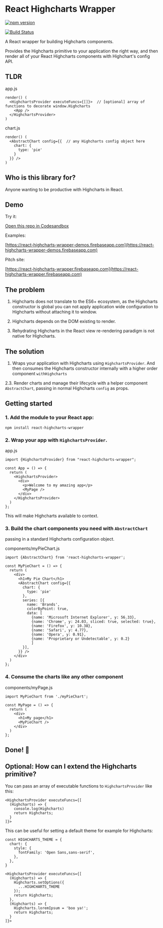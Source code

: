 # React Highcharts Wrapper

[![npm version](https://badge.fury.io/js/react-highcharts-wrapper.svg)](https://badge.fury.io/js/react-highcharts-wrapper)

[![Build Status](https://travis-ci.org/beestripes/react-highcharts-wrapper.svg?branch=master&)](https://travis-ci.org/beestripes/react-highcharts-wrapper)

A React wrapper for building Highcharts components.

Provides the Highcharts primitive to your application the right way, and then render all of your React Highcharts components with Highchart's config API.   

## TLDR

app.js
```
render() (
  <HighchartsProvider executeFuncs={[]}>  // [optional] array of functions to decorate window.Highcharts
    <App />
  </HighchartsProvider>
)
```

chart.js
```
render() (
  <AbstractChart config={{  // any Highcharts config object here
    chart: {
      type: 'pie'
    }
  }} />
)
```


## Who is this library for? 

Anyone wanting to be productive with Highcharts in React.


## Demo

Try it:

[Open this repo in Codesandbox](https://codesandbox.io/s/20lmomm0n0)


Examples: 

[https://react-highcharts-wrapper-demos.firebaseapp.com](https://react-highcharts-wrapper-demos.firebaseapp.com)


Pitch site:  

[https://react-highcharts-wrapper.firebaseapp.com](https://react-highcharts-wrapper.firebaseapp.com)


## The problem

1. Highcharts does not translate to the ES6+ ecosystem, as the Highcharts constructor is global you can not apply application wide configuration to Highcharts without attaching it to window.

2. Highcharts depends on the DOM existing to render.

3. Rehydrating Highcharts in the React view re-rendering paradigm is not native for Highcharts. 


## The solution

1. Wraps your application with Highcharts using `HighchartsProvider`.
   And then consumes the Highcharts constructor internally with a higher order component `withHighcharts`

2.3. Render charts and manage their lifecycle with a helper component `AbstractChart`, passing in normal Highcharts `config` as props.


## Getting started

### 1. Add the module to your React app:

`npm install react-highcharts-wrapper`


### 2. Wrap your app with `HighchartsProvider`.


app.js
```
import {HighchartsProvider} from "react-highcharts-wrapper";

const App = () => {
  return (
    <HighchartsProvider>
      <div>
        <p>Welcome to my amazing app</p>
        <MyPage />
      </div>
    </HighchartsProvider>
  )
};
```

This will make Highcharts available to context.


### 3. Build the chart components you need with `AbstractChart` 
passing in a standard Highcharts configuration object. 


components/myPieChart.js
```
import {AbstractChart} from 'react-highcharts-wrapper';

const MyPieChart = () => {
  return (
    <div>
      <h1>My Pie Chart</h1>
      <AbstractChart config={{
        chart: {
          type: 'pie'
        },
        series: [{
          name: 'Brands',
          colorByPoint: true,
          data: [
            {name: 'Microsoft Internet Explorer', y: 56.33}, 
            {name: 'Chrome', y: 24.03, sliced: true, selected: true}, 
            {name: 'Firefox', y: 10.38}, 
            {name: 'Safari', y: 4.77}, 
            {name: 'Opera', y: 0.91},
            {name: 'Proprietary or Undetectable', y: 0.2}
            ]
        }],
      }} />
    </div>
  )
};
``` 


### 4. Consume the charts like any other component 


components/myPage.js
```
import MyPieChart from './myPieChart';

const MyPage = () => {
  return (
    <div>
      <h1>My page</h1>
      <MyPieChart />
    </div>
  )
};
```
 
 
## Done! 🏁


## Optional: How can I extend the Highcharts primitive?

You can pass an array of executable functions to `HighchartsProvider` like this: 

```
<HighchartsProvider executeFuncs={[
  (Highcharts) => {
    console.log(Highcharts)
    return Highcharts;
  }
]}>
```

This can be useful for setting a default theme for example for Highcharts:

```
const HIGHCHARTS_THEME = {
  chart: {
    style: {
      fontFamily: 'Open Sans,sans-serif',
    },
  },
}

<HighchartsProvider executeFuncs={[
  (Highcharts) => {
    Highcharts.setOptions({
      ...HIGHCHARTS_THEME
    });
    return Highcharts;
  },
  (Highcharts) => {
    Highcharts.loremIpsum = 'boo ya!';
    return Highcharts;
  }
]}>
``` 
